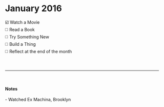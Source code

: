 <h1>January 2016</h1>

:ballot_box_with_check: Watch a Movie
<br>
:white_medium_square: Read a Book
<br>
:white_medium_square: Try Something New
<br>
:white_medium_square: Build a Thing
<br>
:white_medium_square: Reflect at the end of the month
<br><br><br>
<hr>
<br>
<h4>Notes</h4>
- Watched Ex Machina, Brooklyn
